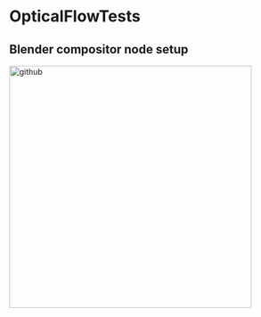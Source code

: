 # OpticalFlowTests

## Blender compositor node setup

<img width="435" alt="github" src="https://github.com/nadasimre/OpticalFlowTests/assets/91874793/956d7050-ada6-4e92-b4a1-a780ce0e4941">
